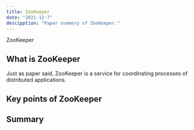 ```yaml
---
title: ZooKeeper
date: "2021-12-7"
descipption: "Paper summery of ZooKeeper."
---
```

ZooKeeper

## What is ZooKeeper 
Just as paper said, ZooKeeper is a service for coordinating processes of distributed applications.
## Key points of ZooKeeper

## Summary